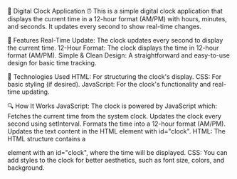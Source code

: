 📱 Digital Clock Application ⏰
This is a simple digital clock application that displays the current time in a 12-hour format (AM/PM) with hours, minutes, and seconds. It updates every second to show real-time changes.

🚀 Features
Real-Time Update: The clock updates every second to display the current time.
12-Hour Format: The clock displays the time in 12-hour format (AM/PM).
Simple & Clean Design: A straightforward and easy-to-use design for basic time tracking.

🔧 Technologies Used
HTML: For structuring the clock's display.
CSS: For basic styling (if desired).
JavaScript: For the clock's functionality and real-time updating.

🔍 How It Works
JavaScript: The clock is powered by JavaScript which:
Fetches the current time from the system clock.
Updates the clock every second using setInterval.
Formats the time into a 12-hour format (AM/PM).
Updates the text content in the HTML element with id="clock".
HTML: The HTML structure contains a <div> element with an id="clock", where the time will be displayed.
CSS: You can add styles to the clock for better aesthetics, such as font size, colors, and background.
